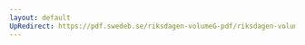 ```yaml
---
layout: default
UpRedirect: https://pdf.swedeb.se/riksdagen-volumeG-pdf/riksdagen-volumeG-pdf/data/199394/reg_199394_JuU/reg_199394_JuU_0012.pdf
---
```


